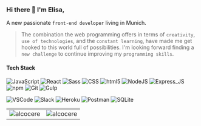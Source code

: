 ### Hi there 👋  I'm Elisa, 
A new passionate `front-end developer` living in Munich. 
> The combination the web programming offers in terms of `creativity`, `use of technologies`, and the `constant learning`, have made me get hooked to this world full of possibilities. 
> I'm looking forward finding a `new challenge` to continue improving my `programming skills`.

#### Tech Stack

![JavaScript](https://img.shields.io/badge/-JavaScript-yellow?style=flat&logo=javascript&logoColor=white)
![React](https://img.shields.io/badge/-React-blue?style=flat&logo=react&logoColor=white)
![Sass](https://img.shields.io/badge/-Sass-b6419a?style=flat&logo=sass&logoColor=white)
![CSS](https://img.shields.io/badge/-CSS-blue?style=flat&logo=css3&logoColor=white)
![html5](https://img.shields.io/badge/-HTML5-red?style=flat&logo=html5&logoColor=white)
![NodeJS](https://img.shields.io/badge/-NodeJS-0c6732?style=flat&logo=Node.js&logoColor=white)
![Express_JS](https://img.shields.io/badge/-Express_JS-black?style=flat&logo=express&logoColor=white)
![npm](https://img.shields.io/badge/-NPM-d00?style=flat&logo=npm&logoColor=white)
![Git](https://img.shields.io/badge/-Git-cc7a15?style=flat&logo=git&logoColor=white)
![Gulp](https://img.shields.io/badge/-Gulp-ae0606?style=flat&logo=gulp&logoColor=white)

![VSCode](https://img.shields.io/badge/-VSCode-black?style=flat&logo=visual-studio-code&logoColor=blue)
![Slack](https://img.shields.io/badge/-Slack-bd0d77?style=flat&logo=slack&logoColor=white)
![Heroku](https://img.shields.io/badge/-Heroku-black?style=flat&logo=heroku&logoColor=3333cc)
![Postman](https://img.shields.io/badge/-Postman-orange?style=flat&logo=postman&logoColor=white)
![SQLite](https://img.shields.io/badge/-SQLite-3399ff?style=flat&logo=sqlite&logoColor=white)


<table>
    <td><img src="https://github-readme-stats.vercel.app/api/top-langs?username=alcocere&theme=gruvbox&show_icons=true&locale=en&layout=compact" alt="alcocere" /></td>
    <td><img src="https://github-readme-stats.vercel.app/api?username=alcocere&theme=gruvbox&show_icons=true&locale=en" alt="alcocere" /></td>
</table>
